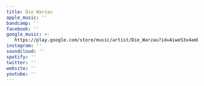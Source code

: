 ```yaml
---
title: Die Warzau
apple_music: ''
bandcamp: ''
facebook: ''
google_music: >-
   https://play.google.com/store/music/artist/Die_Warzau?id=Aiwe53x4amb535nlspnosbmyiny
instagram: ''
soundcloud: ''
spotify: ''
twitter: ''
website: ''
youtube: ''
---
```

